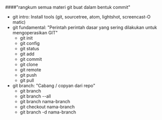 ####"rangkum semua materi git buat dalam bentuk commit"
- git intro: Install tools (git, sourcetree, atom, lightshot, screencast-O matic)
- git fundamental: "Perintah perintah dasar yang sering dilakukan untuk mengoperasikan GIT"
  - git init
  - git config
  - git status
  - git add
  - git commit
  - git clone
  - git remote
  - git push
  - git pull
- git branch: "Cabang / copyan dari repo"
  - git branch
  - git branch --all
  - git branch nama-branch
  - git checkout nama-branch
  - git branch -d nama-branch
